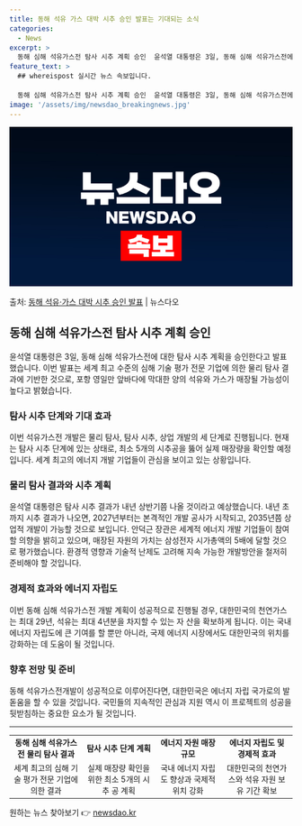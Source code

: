 ```yaml
---
title: 동해 석유 가스 대박 시추 승인 발표는 기대되는 소식
categories:
  - News
excerpt: >
  동해 심해 석유가스전 탐사 시추 계획 승인  윤석열 대통령은 3일, 동해 심해 석유가스전에 대한 탐사 시추 …
feature_text: >
  ## whereispost 실시간 뉴스 속보입니다.

  동해 심해 석유가스전 탐사 시추 계획 승인  윤석열 대통령은 3일, 동해 심해 석유가스전에 대한 탐사 시추 …
image: '/assets/img/newsdao_breakingnews.jpg'
---
```


![뉴스다오 속보](/assets/img/newsdao_breakingnews.jpg)

<p>출처: <a href="https://newsdao.kr/4029" rel="dofollow">동해 석유·가스 대박 시추 승인 발표</a> | 뉴스다오</p>

<h2 data-ke-size="size26">동해 심해 석유가스전 탐사 시추 계획 승인</h2>
<p data-ke-size="size16">윤석열 대통령은 3일, 동해 심해 석유가스전에 대한 탐사 시추 계획을 승인한다고 발표했습니다. 이번 발표는 세계 최고 수준의 심해 기술 평가 전문 기업에 의한 물리 탐사 결과에 기반한 것으로, 포항 영일만 앞바다에 막대한 양의 석유와 가스가 매장될 가능성이 높다고 밝혔습니다.</p>

<h3>탐사 시추 단계와 기대 효과</h3>
<p data-ke-size="size16">이번 석유가스전 개발은 물리 탐사, 탐사 시추, 상업 개발의 세 단계로 진행됩니다. 현재는 탐사 시추 단계에 있는 상태로, 최소 5개의 시추공을 뚫어 실제 매장량을 확인할 예정입니다. 세계 최고의 에너지 개발 기업들이 관심을 보이고 있는 상황입니다.</p>

<h3>물리 탐사 결과와 시추 계획</h3>
<p data-ke-size="size16">윤석열 대통령은 탐사 시추 결과가 내년 상반기쯤 나올 것이라고 예상했습니다. 내년 초까지 시추 결과가 나오면, 2027년부터는 본격적인 개발 공사가 시작되고, 2035년쯤 상업적 개발이 가능할 것으로 보입니다. 안덕근 장관은 세계적 에너지 개발 기업들이 참여할 의향을 밝히고 있으며, 매장된 자원의 가치는 삼성전자 시가총액의 5배에 달할 것으로 평가했습니다. 환경적 영향과 기술적 난제도 고려해 지속 가능한 개발방안을 철저히 준비해야 할 것입니다.</p>

<h3>경제적 효과와 에너지 자립도</h3>
<p data-ke-size="size16">이번 동해 심해 석유가스전 개발 계획이 성공적으로 진행될 경우, 대한민국의 천연가스는 최대 29년, 석유는 최대 4년분을 차지할 수 있는 자 산을 확보하게 됩니다. 이는 국내 에너지 자립도에 큰 기여를 할 뿐만 아니라, 국제 에너지 시장에서도 대한민국의 위치를 강화하는 데 도움이 될 것입니다.</p>

<h3>향후 전망 및 준비</h3>
<p data-ke-size="size16">동해 석유가스전개발이 성공적으로 이루어진다면, 대한민국은 에너지 자립 국가로의 발돋움을 할 수 있을 것입니다. 국민들의 지속적인 관심과 지원 역시 이 프로젝트의 성공을 뒷받침하는 중요한 요소가 될 것입니다.</p>
<hr>
<table>
	<tbody>
		<tr>
			<td style="text-align: center; height: 17px;"><b>동해 심해 석유가스전 물리 탐사 결과</b></td>
			<td style="text-align: center; height: 17px;"><b>탐사 시추 단계 계획</b></td>
			<td style="text-align: center; height: 17px;"><b>에너지 자원 매장 규모</b></td>
			<td style="text-align: center; height: 17px;"><b>에너지 자립도 및 경제적 효과</b></td>
		</tr>
		<tr>
			<td style="text-align: center; height: 17px;">세계 최고의 심해 기술 평가 전문 기업에 의한 결과</td>
			<td style="text-align: center; height: 17px;">실제 매장량 확인을 위한 최소 5개의 시추 공 계획</td>
			<td style="text-align: center; height: 17px;">국내 에너지 자립도 향상과 국제적 위치 강화</td>
			<td style="text-align: center; height: 17px;">대한민국의 천연가스와 석유 자원 보유 기간 확보</td>
		</tr>
	</tbody>
</table>
<p data-ke-size="size16"></p> 

원하는 뉴스 찾아보기 👉 <a href="https://newsdao.kr" rel="dofollow">newsdao.kr</a>



